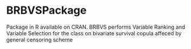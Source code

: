 # BRBVSPackage
Package in R available on CRAN. BRBVS performs Variable Ranking and Variable Selection for the class on bivariate survival copula affeced by general censoring scheme 
